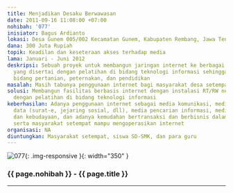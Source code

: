 ```yaml
---
title: Menjadikan Desaku Berwawasan
date: 2011-09-16 11:08:00 +07:00
nohibah: '077'
inisiator: Bagus Ardianto
lokasi: Desa Gunem 005/002 Kecamatan Gunem, Kabupaten Rembang, Jawa Tengah
dana: 300 Juta Rupiah
topik: Keadilan dan keseteraan akses terhadap media
lama: Januari - Juni 2012
deskripsi: Sebuah proyek untuk membangun jaringan internet ke berbagai desa tertinggal
  yang disertai dengan pelatihan di bidang teknologi informasi sehingga dapat menunjang
  bidang pertanian, peternakan, dan pendidikan
masalah: Masih tabunya penggunaan internet bagi masyarakat desa setempat
solusi: Membangun fasilitas berbasis internet dengan instalasi RT/RW net yang dibarengi
  dengan pelatihan di bidang teknologi informasi
keberhasilan: Adanya penggunaan internet sebagai media komunikasi, media pertukaran
  data (surat-e, jejaring sosial, dll), media pencarian informasi, media pembelajaran
  dan kebudayaan, dan adanya kemudahan bertransaksi dan berbisnis dalam perdagangan,
  serta masyarakat setempat mampu mengoperasikan internet
organisasi: NA
diuntungkan: Masyarakat setempat, siswa SD-SMK, dan para guru
---
```


![077](/static/img/hibahcmb/077.png){: .img-responsive }{: width="350" }

### {{ page.nohibah }} - {{ page.title }}

---
